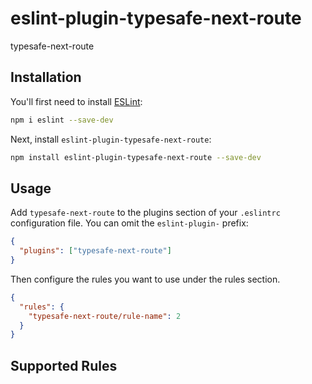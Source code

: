 # eslint-plugin-typesafe-next-route

typesafe-next-route

## Installation

You'll first need to install [ESLint](https://eslint.org/):

```sh
npm i eslint --save-dev
```

Next, install `eslint-plugin-typesafe-next-route`:

```sh
npm install eslint-plugin-typesafe-next-route --save-dev
```

## Usage

Add `typesafe-next-route` to the plugins section of your `.eslintrc` configuration file. You can omit the `eslint-plugin-` prefix:

```json
{
  "plugins": ["typesafe-next-route"]
}
```

Then configure the rules you want to use under the rules section.

```json
{
  "rules": {
    "typesafe-next-route/rule-name": 2
  }
}
```

## Supported Rules
